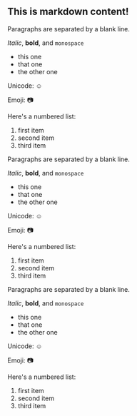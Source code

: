## This is markdown content!

Paragraphs are separated by a blank line.

*Italic*, **bold**, and `monospace`

  * this one
  * that one
  * the other one

Unicode: ☺

Emoji: 📷

Here's a numbered list:

 1. first item
 2. second item
 3. third item

Paragraphs are separated by a blank line.

*Italic*, **bold**, and `monospace`

  * this one
  * that one
  * the other one

Unicode: ☺

Emoji: 📷

Here's a numbered list:

 1. first item
 2. second item
 3. third item

Paragraphs are separated by a blank line.

*Italic*, **bold**, and `monospace`

  * this one
  * that one
  * the other one

Unicode: ☺

Emoji: 📷

Here's a numbered list:

 1. first item
 2. second item
 3. third item
